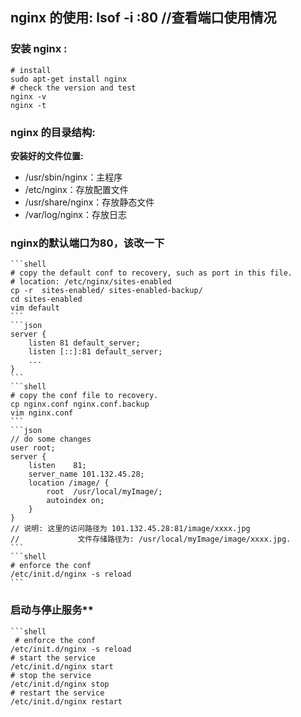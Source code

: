 ## nginx 的使用:  lsof -i :80  //查看端口使用情况
  ### 安装 nginx :
   ```shell
   # install
   sudo apt-get install nginx
   # check the version and test
   nginx -v 
   nginx -t
   ```
  ### nginx 的目录结构:
   **安装好的文件位置:**
   +  /usr/sbin/nginx：主程序
   +  /etc/nginx：存放配置文件
   +  /usr/share/nginx：存放静态文件
   +  /var/log/nginx：存放日志  

 ### nginx的默认端口为80，该改一下
    ```shell
    # copy the default conf to recovery, such as port in this file. 
    # location: /etc/nginx/sites-enabled
    cp -r  sites-enabled/ sites-enabled-backup/
    cd sites-enabled
    vim default
    ```
    ```json
    server {
        listen 81 default_server;
        listen [::]:81 default_server;
        ...
    }
    ```
    ```shell
    # copy the conf file to recovery.
    cp nginx.conf nginx.conf.backup
    vim nginx.conf
    ```
    ```json
    // do some changes
    user root;
    server {
        listen    81;
        server_name 101.132.45.28;
        location /image/ {
            root  /usr/local/myImage/;
            autoindex on;
        }
    }
    // 说明: 这里的访问路径为 101.132.45.28:81/image/xxxx.jpg
    //             文件存储路径为: /usr/local/myImage/image/xxxx.jpg. 
    ```
    ```shell
    # enforce the conf
    /etc/init.d/nginx -s reload
    ``` 

 ### 启动与停止服务**
    ```shell
     # enforce the conf
    /etc/init.d/nginx -s reload
    # start the service 
    /etc/init.d/nginx start 
    # stop the service 
    /etc/init.d/nginx stop
    # restart the service 
    /etc/init.d/nginx restart
   ```